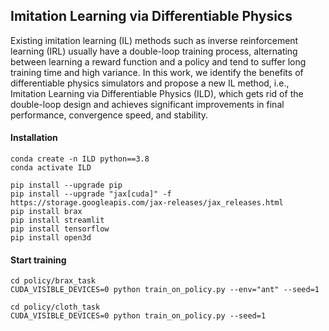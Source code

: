 ## Imitation Learning via Differentiable Physics

Existing imitation learning (IL) methods such as inverse reinforcement learning (IRL) usually have a double-loop training process, alternating between learning a reward function and a policy and tend to suffer long training time and high variance. In this work, we identify the benefits of differentiable physics simulators and propose a new IL method, i.e., Imitation Learning via Differentiable Physics (ILD), which gets rid of the double-loop design and achieves significant improvements in final performance, convergence speed, and stability.

#### Installation
~~~
conda create -n ILD python==3.8
conda activate ILD

pip install --upgrade pip
pip install --upgrade "jax[cuda]" -f https://storage.googleapis.com/jax-releases/jax_releases.html
pip install brax
pip install streamlit
pip install tensorflow
pip install open3d
~~~

#### Start training
~~~
cd policy/brax_task
CUDA_VISIBLE_DEVICES=0 python train_on_policy.py --env="ant" --seed=1

cd policy/cloth_task
CUDA_VISIBLE_DEVICES=0 python train_on_policy.py --seed=1
~~~
